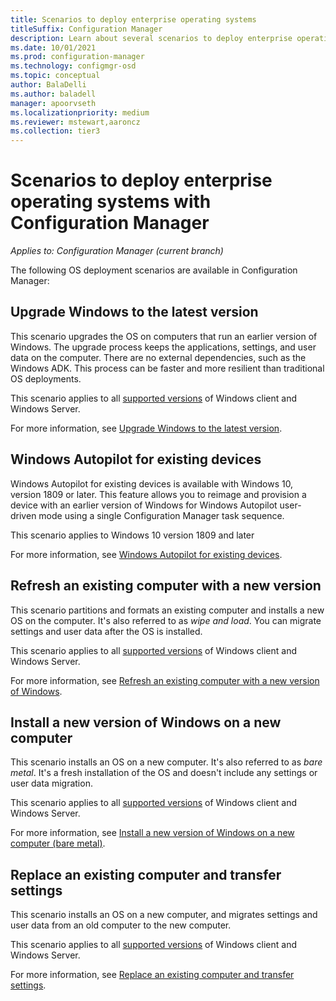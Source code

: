 ```yaml
---
title: Scenarios to deploy enterprise operating systems
titleSuffix: Configuration Manager
description: Learn about several scenarios to deploy enterprise operating systems with Configuration Manager.
ms.date: 10/01/2021
ms.prod: configuration-manager
ms.technology: configmgr-osd
ms.topic: conceptual
author: BalaDelli
ms.author: baladell
manager: apoorvseth
ms.localizationpriority: medium
ms.reviewer: mstewart,aaroncz 
ms.collection: tier3
---
```


# Scenarios to deploy enterprise operating systems with Configuration Manager

*Applies to: Configuration Manager (current branch)*

The following OS deployment scenarios are available in Configuration Manager:  

## Upgrade Windows to the latest version

This scenario upgrades the OS on computers that run an earlier version of Windows. The upgrade process keeps the applications, settings, and user data on the computer. There are no external dependencies, such as the Windows ADK. This process can be faster and more resilient than traditional OS deployments.  

This scenario applies to all [supported versions](../../core/plan-design/configs/supported-operating-systems-for-clients-and-devices.md) of Windows client and Windows Server.

For more information, see [Upgrade Windows to the latest version](upgrade-windows-to-the-latest-version.md).

## Windows Autopilot for existing devices
<!--3607717, fka 1358333-->

Windows Autopilot for existing devices is available with Windows 10, version 1809 or later. This feature allows you to reimage and provision a device with an earlier version of Windows for Windows Autopilot user-driven mode using a single Configuration Manager task sequence.

This scenario applies to Windows 10 version 1809 and later

For more information, see [Windows Autopilot for existing devices](../../../autopilot/existing-devices.md).

## Refresh an existing computer with a new version

This scenario partitions and formats an existing computer and installs a new OS on the computer. It's also referred to as _wipe and load_. You can migrate settings and user data after the OS is installed.

This scenario applies to all [supported versions](../../core/plan-design/configs/supported-operating-systems-for-clients-and-devices.md) of Windows client and Windows Server.

For more information, see [Refresh an existing computer with a new version of Windows](refresh-an-existing-computer-with-a-new-version-of-windows.md).

## Install a new version of Windows on a new computer

This scenario installs an OS on a new computer. It's also referred to as _bare metal_. It's a fresh installation of the OS and doesn't include any settings or user data migration.

This scenario applies to all [supported versions](../../core/plan-design/configs/supported-operating-systems-for-clients-and-devices.md) of Windows client and Windows Server.

For more information, see [Install a new version of Windows on a new computer (bare metal)](install-new-windows-version-new-computer-bare-metal.md).

## Replace an existing computer and transfer settings

This scenario installs an OS on a new computer, and migrates settings and user data from an old computer to the new computer.

This scenario applies to all [supported versions](../../core/plan-design/configs/supported-operating-systems-for-clients-and-devices.md) of Windows client and Windows Server.

For more information, see [Replace an existing computer and transfer settings](replace-an-existing-computer-and-transfer-settings.md).
